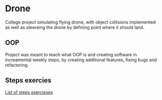 # Drone

College project simulating flying drone, with object collisions implemented as well as steereing the drone by defining point where it should land.

## OOP

Project was meant to teach what OOP is and creating software in increamental weekly steps, by creating additional features, fixing bugs and refactoring. 

## Steps exercies

[List of steps exercieses](https://kcir.pwr.edu.pl/~kreczmer/po) 
